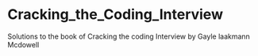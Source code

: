 # Cracking_the_Coding_Interview
Solutions to the book of Cracking the coding Interview by Gayle laakmann Mcdowell
